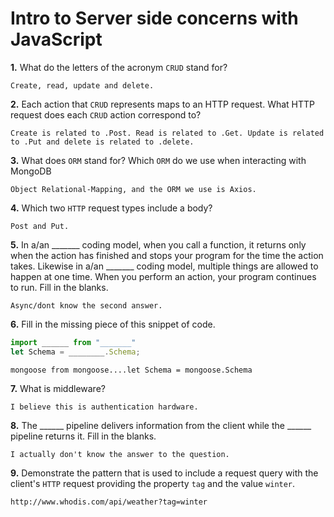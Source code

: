 # Intro to Server side concerns with JavaScript

**1.** What do the letters of the acronym `CRUD` stand for?
<!-- enter you answer in the space below -->
```
Create, read, update and delete.
```
**2.** Each action that `CRUD` represents maps to an HTTP request. What HTTP request does each `CRUD` action correspond to?
<!-- enter you answer in the space below -->
```
Create is related to .Post. Read is related to .Get. Update is related to .Put and delete is related to .delete.
```
**3.** What does `ORM` stand for? Which `ORM` do we use when interacting with MongoDB
<!-- enter you answer in the space below -->
```
Object Relational-Mapping, and the ORM we use is Axios.
```
**4.** Which two `HTTP` request types include a body?
<!-- enter you answer in the space below -->
```
Post and Put.
```
**5.** In a/an _______ coding model, when you call a function, it returns only when the action has finished and stops your program for the time the action takes. Likewise in a/an _______ coding model, multiple things are allowed to happen at one time. When you perform an action, your program continues to run.  Fill in the blanks.
<!-- enter you answer in the space below -->
```
Async/dont know the second answer.
```

**6.** Fill in the missing piece of this snippet of code.
```js
import ______ from "_______"
let Schema = ________.Schema;
```
<!-- enter you answer in the space below -->
```
mongoose from mongoose....let Schema = mongoose.Schema
```
**7.** What is middleware?
<!-- enter you answer in the space below -->
```
I believe this is authentication hardware.
```
**8.** The ______ pipeline delivers information from the client while the ______ pipeline returns it. Fill in the blanks. 
<!-- enter you answer in the space below -->
```
I actually don't know the answer to the question.
```
**9.** 
Demonstrate the pattern that is used to include a request query with the client's `HTTP` request providing the property `tag` and the value `winter`.
<!-- enter you answer in the space below -->
```
http://www.whodis.com/api/weather?tag=winter
```